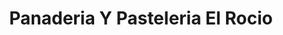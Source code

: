 ---
title: "Panaderia Y Pasteleria El Rocio"
url: /san-cristobal-sector-pueblo-nuevo/panaderia-y-pasteleria-el-rocio/
shop: panadería
---